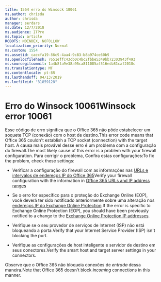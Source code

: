 ```yaml
---
title: 1554 erro do Winsock 10061
ms.author: chrisda
author: chrisda
manager: serdars
ms.date: 12/7/2018
ms.audience: ITPro
ms.topic: article
ROBOTS: NOINDEX, NOFOLLOW
localization_priority: Normal
ms.custom: 1554
ms.assetid: caecfa19-86c9-4aa4-9c83-b8a974ce60b9
ms.openlocfilehash: 7651effc43cb0c4bc2fbbe5349bb72303943f493
ms.sourcegitcommit: 1a4b8fa9e38a95ca811085af516edb81caf2018c
ms.translationtype: MT
ms.contentlocale: pt-BR
ms.lasthandoff: 04/13/2019
ms.locfileid: "31859128"
---
```

# <a name="winsock-error-10061"></a><span data-ttu-id="ee716-102">Erro do Winsock 10061</span><span class="sxs-lookup"><span data-stu-id="ee716-102">Winsock error 10061</span></span>

<span data-ttu-id="ee716-103">Esse código de erro significa que o Office 365 não pôde estabelecer um soquete TCP (conexão) com o host de destino.</span><span class="sxs-lookup"><span data-stu-id="ee716-103">This error code means that Office 365 couldn't establish a TCP socket (connection) with the target host.</span></span> <span data-ttu-id="ee716-104">A causa mais provável desse erro é um problema com a configuração do firewall.</span><span class="sxs-lookup"><span data-stu-id="ee716-104">The most likely cause of this error is a problem with your firewall configuration.</span></span> <span data-ttu-id="ee716-105">Para corrigir o problema, Confira estas configurações:</span><span class="sxs-lookup"><span data-stu-id="ee716-105">To fix the problem, check these settings:</span></span>

- <span data-ttu-id="ee716-106">Verificar a configuração do firewall com as informações nas [URLs e intervalos de endereços IP do Office 365](https://docs.microsoft.com/office365/enterprise/urls-and-ip-address-ranges)</span><span class="sxs-lookup"><span data-stu-id="ee716-106">Verify your firewall configuration with the information in [Office 365 URLs and IP address ranges](https://docs.microsoft.com/office365/enterprise/urls-and-ip-address-ranges)</span></span>

- <span data-ttu-id="ee716-107">Se o erro for específico para o proteção do Exchange Online (EOP), você deverá ter sido notificado anteriormente sobre uma alteração nos [endereços IP do Exchange Online Protection](https://docs.microsoft.com/office365/SecurityCompliance/eop/exchange-online-protection-ip-addresses).</span><span class="sxs-lookup"><span data-stu-id="ee716-107">If the error is specific to Exchange Online Protection (EOP), you should have been previously notified to a change to the [Exchange Online Protection IP addresses](https://docs.microsoft.com/office365/SecurityCompliance/eop/exchange-online-protection-ip-addresses).</span></span>

- <span data-ttu-id="ee716-108">Verifique se o seu provedor de serviços de Internet (ISP) não está bloqueando a porta.</span><span class="sxs-lookup"><span data-stu-id="ee716-108">Verify that your Internet Service Provider (ISP) isn't blocking the port.</span></span>

- <span data-ttu-id="ee716-109">Verifique as configurações de host inteligente e servidor de destino em seus conectores.</span><span class="sxs-lookup"><span data-stu-id="ee716-109">Verify the smart host and target server settings in your connectors.</span></span>

<span data-ttu-id="ee716-110">Observe que o Office 365 não bloqueia conexões de *entrada* dessa maneira.</span><span class="sxs-lookup"><span data-stu-id="ee716-110">Note that Office 365 doesn't block *incoming* connections in this manner.</span></span>
